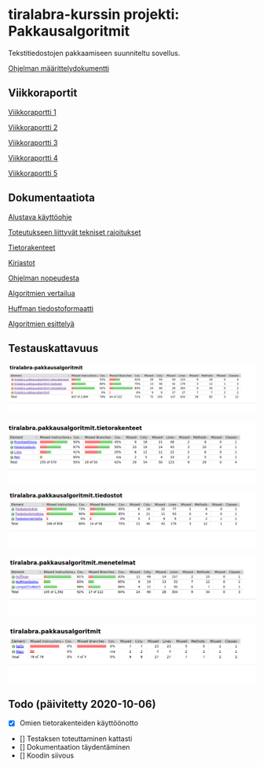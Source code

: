 # tiralabra-kurssin projekti: Pakkausalgoritmit

Tekstitiedostojen pakkaamiseen suunniteltu sovellus.

[Ohjelman määrittelydokumentti](https://github.com/nikomn/tiralabra-pakkausalgoritmit/blob/master/dokumentaatio/m%C3%A4%C3%A4rittelydokumentti.md)

## Viikkoraportit

[Viikkoraportti 1](https://github.com/nikomn/tiralabra-pakkausalgoritmit/blob/master/dokumentaatio/viikkoraportti1.md)

[Viikkoraportti 2](https://github.com/nikomn/tiralabra-pakkausalgoritmit/blob/master/dokumentaatio/viikkoraportti2.md)

[Viikkoraportti 3](https://github.com/nikomn/tiralabra-pakkausalgoritmit/blob/master/dokumentaatio/viikkoraportti3.md)

[Viikkoraportti 4](https://github.com/nikomn/tiralabra-pakkausalgoritmit/blob/master/dokumentaatio/viikkoraportti4.md)

[Viikkoraportti 5](https://github.com/nikomn/tiralabra-pakkausalgoritmit/blob/master/dokumentaatio/viikkoraportti5.md)

## Dokumentaatiota

[Alustava käyttöohje](https://github.com/nikomn/tiralabra-pakkausalgoritmit/blob/master/dokumentaatio/kayttoohje.md)

[Toteutukseen liittyvät tekniset rajoitukset](https://github.com/nikomn/tiralabra-pakkausalgoritmit/blob/master/dokumentaatio/tekniset_rajoitukset.md)

[Tietorakenteet](https://github.com/nikomn/tiralabra-pakkausalgoritmit/blob/master/dokumentaatio/tietorakenteet.md)

[Kirjastot](https://github.com/nikomn/tiralabra-pakkausalgoritmit/blob/master/dokumentaatio/kirjastot.md)

[Ohjelman nopeudesta](https://github.com/nikomn/tiralabra-pakkausalgoritmit/blob/master/dokumentaatio/tehokkuudesta.md)

[Algoritmien vertailua](https://github.com/nikomn/tiralabra-pakkausalgoritmit/blob/master/dokumentaatio/vertailua.md)

[Huffman tiedostoformaatti](https://github.com/nikomn/tiralabra-pakkausalgoritmit/blob/master/dokumentaatio/huffmantiedostonformaatti.md)

[Algoritmien esittelyä](https://github.com/nikomn/tiralabra-pakkausalgoritmit/blob/master/dokumentaatio/projektin_esittely.pdf)

## Testauskattavuus

![Jacoco-raportti 1](https://github.com/nikomn/tiralabra-pakkausalgoritmit/blob/master/dokumentaatio/jacoco-kuvat/jacoco1.png)

![Jacoco-raportti 2](https://github.com/nikomn/tiralabra-pakkausalgoritmit/blob/master/dokumentaatio/jacoco-kuvat/jacoco2.png)

![Jacoco-raportti 3](https://github.com/nikomn/tiralabra-pakkausalgoritmit/blob/master/dokumentaatio/jacoco-kuvat/jacoco3.png)

![Jacoco-raportti 4](https://github.com/nikomn/tiralabra-pakkausalgoritmit/blob/master/dokumentaatio/jacoco-kuvat/jacoco4.png)

![Jacoco-raportti 5](https://github.com/nikomn/tiralabra-pakkausalgoritmit/blob/master/dokumentaatio/jacoco-kuvat/jacoco5.png)

## Todo (päivitetty 2020-10-06)

- [x] Omien tietorakenteiden käyttöönotto
- [] Testaksen toteuttaminen kattasti
- [] Dokumentaation täydentäminen
- [] Koodin siivous
